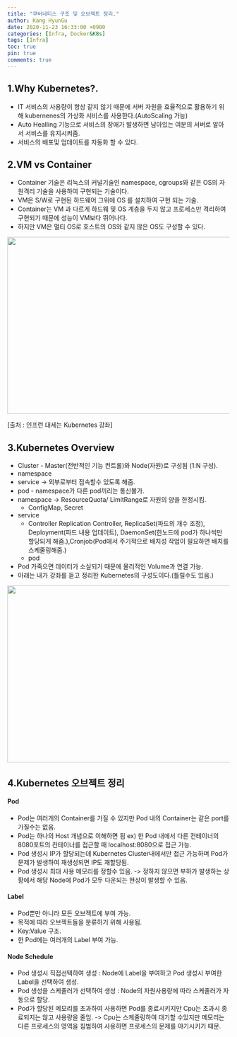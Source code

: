 ```yaml
---
title: "쿠버네티스 구조 및 오브젝트 정리."
author: Kang HyunGu
date: 2020-11-23 16:33:00 +0900
categories: [Infra, Docker&K8s]
tags: [Infra]
toc: true
pin: true
comments: true
---
```

## 1.Why Kubernetes?.
 - IT 서비스의 사용량이 항상 같지 않기 때문에 서버 자원을 효율적으로 활용하기 위해 kubernenes의 가상화 서비스를 사용한다.(AutoScaling 가능)
 - Auto Healling 기능으로 서비스의 장애가 발생하면 남아있는 여분의 서버로 알아서 서비스를 유지시켜줌.
 - 서비스의 배포및 업데이트를 자동화 할 수 있다.

## 2.VM vs Container
- Container 기술은 리눅스의 커널기술인 namespace, cgroups와 같은 OS의 자원격리 기술을 사용하여 구현되는 기술이다.
- VM은 S/W로 구현된 하드웨어 그위에 OS 를 설치하여 구현 되는 기술.
- Container는 VM 과 다르게 하드웨 및 OS 계층을 두지 않고 프로세스만 격리하여 구현되기 때문에 성능이 VM보다 뛰어나다.
- 하지만 VM은 멀티 OS로 호스트의 OS와 같지 않은 OS도 구성할 수 있다.

 <p align="left"> <img src="{{site.url}}/img/posts/2020-11-23-쿠버네티스 구조 및 오브젝트 정리/Kubernetes_VM_Container.PNG" width="600" height="400"></p>
 [출처 : 인프런 대세는 Kubernetes 강좌]

## 3.Kubernetes Overview

 - Cluster - Master(전반적인 기능 컨트롤)와 Node(자원)로 구성됨 (1:N 구성).
 - namespace
 - service   -> 외부로부터 접속할수 있도록 해줌.
 - pod - namespace가 다른 pod끼리는 통신불가.
 - namespace -> ResourceQuota/ LimitRange로 자원의 양을 한정시킴.  
    - ConfigMap, Secret
 - service
    - Controller Replication Controller, ReplicaSet(파드의 개수 조정), Deployment(파드 내용 업데이트), DaemonSet(한노드에 pod가 하나씩만 할당되게 해줌.),Cronjob(Pod에서 주기적으로 배치성 작업이 필요하면 배치를 스케줄링해줌.)
    - pod
 - Pod 가죽으면 데이터가 소실되기 때문에 물리적인 Volume과 연결 가능.
 - 아래는 내가 강좌를 듣고 정리한 Kubernetes의 구성도이다.(틀릴수도 있음.)

  <p align="left"> <img src="{{site.url}}/img/posts/2020-11-23-쿠버네티스 구조 및 오브젝트 정리/Kubernetes 구성도.png" width="600" height="400"></p>

## 4.Kubernetes 오브젝트 정리
#### Pod
- Pod는 여러개의 Container를 가질 수 있지만 Pod 내의 Container는 같은 port를 가질수는 없음.
- Pod는 하나의 Host 개념으로 이해하면 됨 ex) 한 Pod 내에서 다른 컨테이너의 8080포트의 컨테이너를 접근할 때 localhost:8080으로 접근 가능.
- Pod 생성시 IP가 할당되는데 Kubernetes Cluster내에서만 접근 가능하며 Pod가 문제가 발생하여 재생성되면 IP도 재할당됨.
- Pod 생성시 최대 사용 메모리를 정할수 있음. -> 정하지 않으면 부하가 발생하는 상황에서 해당 Node에 Pod가 모두 다운되는 현상이 발생할 수 있음.

#### Label
- Pod뿐만 아니라 모든 오브젝트에 부여 가능.
- 목적에 따라 오브젝트들을 분류하기 위해 사용됨.
- Key:Value 구조.
- 한 Pod에는 여러개의 Label 부여 가능.

#### Node Schedule
- Pod 생성시 직접선택하여 생성 : Node에 Label을 부여하고 Pod 생성시 부여한 Label을 선택하여 생성.
- Pod 생성을 스케줄러가 선택하여 생성 : Node의 자원사용량에 따라 스케줄러가 자동으로 할당.
- Pod가 할당된 메모리를 초과하여 사용하면 Pod를 종료시키지만 Cpu는 초과시 종료되지는 않고 사용량을 줄임.
-> Cpu는 스케줄링하여 대기할 수있지만 메모리는 다른 프로세스의 영역을 침범하여 사용하면 프로세스의 문제를 야기시키기 때문.
